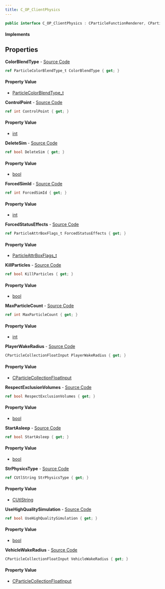 ```yaml
---
title: C_OP_ClientPhysics
---
```


```csharp
public interface C_OP_ClientPhysics : CParticleFunctionRenderer, CParticleFunction, ISchemaClass<CParticleFunction>, ISchemaClass<CParticleFunctionRenderer>, ISchemaClass<C_OP_ClientPhysics>, ISchemaField, ISchemaClass, INativeHandle
```

#### Implements

## Properties

**ColorBlendType** - [Source Code](https://github.com/swiftly-solution/swiftlys2/blob/master/managed/src/SwiftlyS2.Generated/Schemas/Interfaces/C_OP_ClientPhysics.cs#L38)

```csharp
ref ParticleColorBlendType_t ColorBlendType { get; }
```

#### Property Value

- [ParticleColorBlendType_t](/docs/api/shared/schemadefinitions/particlecolorblendtype_t)

**ControlPoint** - [Source Code](https://github.com/swiftly-solution/swiftlys2/blob/master/managed/src/SwiftlyS2.Generated/Schemas/Interfaces/C_OP_ClientPhysics.cs#L34)

```csharp
ref int ControlPoint { get; }
```

#### Property Value

- [int](https://learn.microsoft.com/dotnet/api/system.int32)

**DeleteSim** - [Source Code](https://github.com/swiftly-solution/swiftlys2/blob/master/managed/src/SwiftlyS2.Generated/Schemas/Interfaces/C_OP_ClientPhysics.cs#L32)

```csharp
ref bool DeleteSim { get; }
```

#### Property Value

- [bool](https://learn.microsoft.com/dotnet/api/system.boolean)

**ForcedSimId** - [Source Code](https://github.com/swiftly-solution/swiftlys2/blob/master/managed/src/SwiftlyS2.Generated/Schemas/Interfaces/C_OP_ClientPhysics.cs#L36)

```csharp
ref int ForcedSimId { get; }
```

#### Property Value

- [int](https://learn.microsoft.com/dotnet/api/system.int32)

**ForcedStatusEffects** - [Source Code](https://github.com/swiftly-solution/swiftlys2/blob/master/managed/src/SwiftlyS2.Generated/Schemas/Interfaces/C_OP_ClientPhysics.cs#L40)

```csharp
ref ParticleAttrBoxFlags_t ForcedStatusEffects { get; }
```

#### Property Value

- [ParticleAttrBoxFlags_t](/docs/api/shared/schemadefinitions/particleattrboxflags_t)

**KillParticles** - [Source Code](https://github.com/swiftly-solution/swiftlys2/blob/master/managed/src/SwiftlyS2.Generated/Schemas/Interfaces/C_OP_ClientPhysics.cs#L30)

```csharp
ref bool KillParticles { get; }
```

#### Property Value

- [bool](https://learn.microsoft.com/dotnet/api/system.boolean)

**MaxParticleCount** - [Source Code](https://github.com/swiftly-solution/swiftlys2/blob/master/managed/src/SwiftlyS2.Generated/Schemas/Interfaces/C_OP_ClientPhysics.cs#L26)

```csharp
ref int MaxParticleCount { get; }
```

#### Property Value

- [int](https://learn.microsoft.com/dotnet/api/system.int32)

**PlayerWakeRadius** - [Source Code](https://github.com/swiftly-solution/swiftlys2/blob/master/managed/src/SwiftlyS2.Generated/Schemas/Interfaces/C_OP_ClientPhysics.cs#L20)

```csharp
CParticleCollectionFloatInput PlayerWakeRadius { get; }
```

#### Property Value

- [CParticleCollectionFloatInput](/docs/api/shared/schemadefinitions/cparticlecollectionfloatinput)

**RespectExclusionVolumes** - [Source Code](https://github.com/swiftly-solution/swiftlys2/blob/master/managed/src/SwiftlyS2.Generated/Schemas/Interfaces/C_OP_ClientPhysics.cs#L28)

```csharp
ref bool RespectExclusionVolumes { get; }
```

#### Property Value

- [bool](https://learn.microsoft.com/dotnet/api/system.boolean)

**StartAsleep** - [Source Code](https://github.com/swiftly-solution/swiftlys2/blob/master/managed/src/SwiftlyS2.Generated/Schemas/Interfaces/C_OP_ClientPhysics.cs#L18)

```csharp
ref bool StartAsleep { get; }
```

#### Property Value

- [bool](https://learn.microsoft.com/dotnet/api/system.boolean)

**StrPhysicsType** - [Source Code](https://github.com/swiftly-solution/swiftlys2/blob/master/managed/src/SwiftlyS2.Generated/Schemas/Interfaces/C_OP_ClientPhysics.cs#L16)

```csharp
ref CUtlString StrPhysicsType { get; }
```

#### Property Value

- [CUtlString](/docs/api/shared/natives/cutlstring)

**UseHighQualitySimulation** - [Source Code](https://github.com/swiftly-solution/swiftlys2/blob/master/managed/src/SwiftlyS2.Generated/Schemas/Interfaces/C_OP_ClientPhysics.cs#L24)

```csharp
ref bool UseHighQualitySimulation { get; }
```

#### Property Value

- [bool](https://learn.microsoft.com/dotnet/api/system.boolean)

**VehicleWakeRadius** - [Source Code](https://github.com/swiftly-solution/swiftlys2/blob/master/managed/src/SwiftlyS2.Generated/Schemas/Interfaces/C_OP_ClientPhysics.cs#L22)

```csharp
CParticleCollectionFloatInput VehicleWakeRadius { get; }
```

#### Property Value

- [CParticleCollectionFloatInput](/docs/api/shared/schemadefinitions/cparticlecollectionfloatinput)

